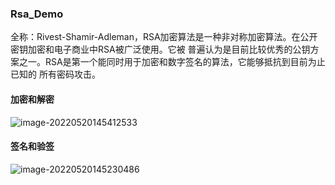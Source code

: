 ### Rsa_Demo

全称：Rivest-Shamir-Adleman，RSA加密算法是⼀种⾮对称加密算法。在公开密钥加密和电⼦商业中RSA被⼴泛使⽤。它被
普遍认为是⽬前⽐较优秀的公钥⽅案之⼀。RSA是第⼀个能同时⽤于加密和数字签名的算法，它能够抵抗到⽬前为⽌已知的
所有密码攻击。

#### 加密和解密

![image-20220520145412533](https://picture-typora-bucket.oss-cn-shanghai.aliyuncs.com/typora/image-20220520145412533.png)

#### 签名和验签

![image-20220520145230486](https://picture-typora-bucket.oss-cn-shanghai.aliyuncs.com/typora/image-20220520145230486.png)
